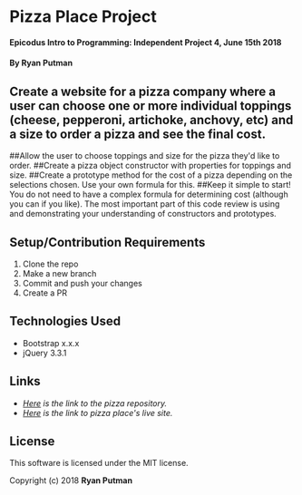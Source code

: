 # Pizza Place Project

#### Epicodus Intro to Programming: Independent Project 4, June 15th 2018

#### By Ryan Putman

## Create a website for a pizza company where a user can choose one or more individual toppings (cheese, pepperoni, artichoke, anchovy, etc) and a size to order a pizza and see the final cost.

##Allow the user to choose toppings and size for the pizza they'd like to order.
##Create a pizza object constructor with properties for toppings and size.
##Create a prototype method for the cost of a pizza depending on the selections chosen. Use your own formula for this.
##Keep it simple to start! You do not need to have a complex formula for determining cost (although you can if you like). The most important part of this code review is using and demonstrating your understanding of constructors and prototypes.

## Setup/Contribution Requirements

1. Clone the repo
1. Make a new branch
1. Commit and push your changes
1. Create a PR

## Technologies Used

* Bootstrap x.x.x
* jQuery 3.3.1

## Links

* _[Here](https://github.com/putman10/pizza-website.git) is the link to the pizza repository._
* _[Here](https://putman10.github.io/pizza-website/) is the link to pizza place's live site._

## License

This software is licensed under the MIT license.

Copyright (c) 2018 **Ryan Putman**

